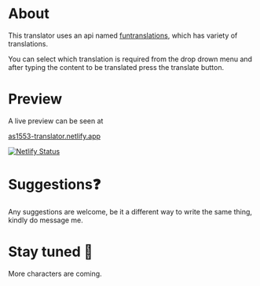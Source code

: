 # About

This translator uses an api named [funtranslations](https://api.funtranslations.com/), which has variety of translations.

You can select which translation is required from the drop drown menu and after typing the content to be translated press the translate button.

# Preview
A live preview can be seen at 

[as1553-translator.netlify.app](https://as1553-translator.netlify.app)

[![Netlify Status](https://api.netlify.com/api/v1/badges/51e2a241-bc66-4fdf-9be9-053d6e99bbd2/deploy-status)](https://app.netlify.com/sites/as1553-translator/deploys)

# Suggestions❓
Any suggestions are welcome, be it a different way to write the same thing, kindly do message me.

# Stay tuned 👀
More characters are coming.